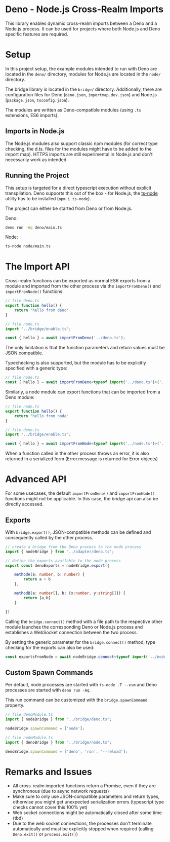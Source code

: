 # Deno - Node.js Cross-Realm Imports

This library enables dynamic cross-realm imports between a Deno and a Node.js process.
It can be used for projects where both Node.js and Deno specific features are required.

# Setup

In this project setup, the example modules intended to run with Deno are located in the `deno/` directory,
modules for Node.js are located in the `node/` directory.

The bridge library is located in the `bridge/` directory.
Additionally, there are configuration files for Deno (`deno.json`, `importmap.dev.json`) and Node.js (`package.json`, `tsconfig.json`).

The modules are written as Deno-compatible modules (using `.ts` extensions, ES6 imports).

## Imports in Node.js

The Node.js modules also support classic npm modules (for correct type checking, the d.ts. files for the
modules might have to be added to the import map).
HTTPS imports are still experimental in Node.js and don't necessarily work as intended.

## Running the Project

This setup is targeted for a direct typescript execution without explicit transpilation.
Deno supports this out of the box - for Node.js, the [ts-node](https://www.npmjs.com/package/ts-node) utility has to be installed (`npm i ts-node`).

The project can either be started from Deno or from Node.js.

Deno:
```bash
deno run -Aq deno/main.ts
```
Node:
```bash
ts-node node/main.ts
```

# The Import API

Cross-realm functions can be exported as normal ES6 exports from a module and imported from the
other process via the `importFromDeno()` and `importFromNode()` functions:

```typescript
// file deno.ts
export function hello() {
	return "hello from deno"
}
```
```typescript
// file node.ts
import "../bridge/enable.ts";

const { hello } = await importFromDeno('../deno.ts');
```

The only limitation is that the function parameters and return values must be JSON compatible.

Typechecking is also supported, but the module has to be explicitly specified with a generic type:
```typescript
// file node.ts
const { hello } = await importFromDeno<typeof import('../deno.ts')>('../deno.ts');
```

Similarly, a node module can export functions that can be imported from a Deno module:

```typescript
// file node.ts
export function hello() {
	return "hello from node"
}
```
```typescript
// file deno.ts
import "../bridge/enable.ts";

const { hello } = await importFromNode<typeof import('../node.ts')>('../node.ts');
```

When a function called in the other process throws an error, it is also returned in a serialized form (Error.message is returned for Error objects)




# Advanced API

For some usecases, the default `importFromDeno()` and `importFromNode()` functions might not be applicable.
In this case, the bridge api can also be directly accessed.

## Exports

With `bridge.export()`, JSON-compatible methods can be defined and consequently called by the other process.
```typescript
// create a bridge from the Deno process to the node process
import { nodeBridge } from "../adapter/deno.ts";

// define the exports available to the node process
export const denoExports = nodeBridge.export({

	methodA(a: number, b: number) {
		return a + b
	},

	methodB(a: number[], b: {x:number, y:string[]}) {
		return [a,b]
	}

})
```

Calling the `bridge.connect()` method with a file path to the respective other module launches the corresponding Deno or Node.js process and
establishes a WebSocket connection between the two process.

By setting the generic parameter for the `bridge.connect()` method, type checking for the exports can also be used:
```typescript
const exportsFromNode = await nodeBridge.connect<typeof import('../node/main.ts').nodeExports>('../node/main.ts')
```

## Custom Spawn Commands


Per default, node processes are started with `ts-node -T --esm` and Deno processes are 
started with `deno run -Aq`.

This run command can be customized with the `bridge.spawnCommand` property.

```typescript
// file denoModule.ts
import { nodeBridge } from "../bridge/deno.ts";

nodeBridge.spawnCommand = ['node'];
```


```typescript
// file nodeModule.ts
import { denoBridge } from "../bridge/node.ts";

denoBridge.spawnCommand = ['deno', 'run', '--reload'];
```


# Remarks and Issues

 * All cross-realm imported functions return a Promise, even if they are synchronous (due to async network requests)
 * Make sure to only use JSON-compatible parameters and return types, otherwise you might get unexpected serialization errors (typescript type checks cannot cover this 100% yet)
 * Web socket connections might be automatically closed after some time (tbd)
 * Due to the web socket connections, the processes don't terminate automatically and must be explicitly stopped when required (calling `Deno.exit()` or `process.exit()`)